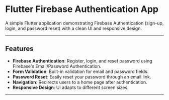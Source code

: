 # **Flutter Firebase Authentication App**

A simple Flutter application demonstrating Firebase Authentication (sign-up, login, and password reset) with a clean UI and responsive design.

---

## **Features**

- **Firebase Authentication**: Register, login, and reset password using Firebase's Email/Password Authentication.
- **Form Validation**: Built-in validation for email and password fields.
- **Password Reset**: Easily reset your password through an email link.
- **Navigation**: Redirects users to a home page after authentication.
- **Responsive Design**: UI adapts to different screen sizes.

---



